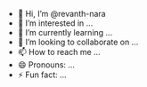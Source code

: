 - 👋 Hi, I’m @revanth-nara
- 👀 I’m interested in ...
- 🌱 I’m currently learning ...
- 💞️ I’m looking to collaborate on ...
- 📫 How to reach me ...
- 😄 Pronouns: ...
- ⚡ Fun fact: ...

<!---
revanth-nara/revanth-nara is a ✨ special ✨ repository because its `README.md` (this file) appears on your GitHub profile.
You can click the Preview link to take a look at your changes.
--->
